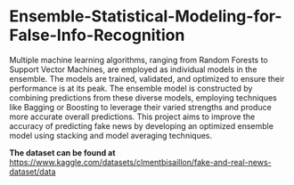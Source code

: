 # Ensemble-Statistical-Modeling-for-False-Info-Recognition

Multiple machine learning algorithms, ranging from Random Forests to Support Vector Machines, are employed as individual models in the ensemble. The models are trained, validated, and optimized to ensure their performance is at its peak. The ensemble model is constructed by combining predictions from these diverse models, employing techniques like Bagging or Boosting to leverage their varied strengths and produce more accurate overall predictions. 
This project aims to improve the accuracy of predicting fake news by developing an optimized ensemble model using stacking and model averaging techniques.

**The dataset can be found at**
https://www.kaggle.com/datasets/clmentbisaillon/fake-and-real-news-dataset/data
